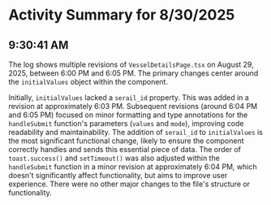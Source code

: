 # Activity Summary for 8/30/2025

## 9:30:41 AM
The log shows multiple revisions of `VesselDetailsPage.tsx` on August 29, 2025, between 6:00 PM and 6:05 PM.  The primary changes center around the `initialValues` object within the component.

Initially, `initialValues` lacked a `serail_id` property.  This was added in a revision at approximately 6:03 PM.  Subsequent revisions (around 6:04 PM and 6:05 PM) focused on minor formatting and type annotations for the `handleSubmit` function's parameters (`values` and `mode`), improving code readability and maintainability.  The addition of `serail_id` to `initialValues` is the most significant functional change, likely to ensure the component correctly handles and sends this essential piece of data.  The order of `toast.success()` and `setTimeout()` was also adjusted within the `handleSubmit` function in a minor revision at approximately 6:04 PM, which doesn't significantly affect functionality, but aims to improve user experience.  There were no other major changes to the file's structure or functionality.
